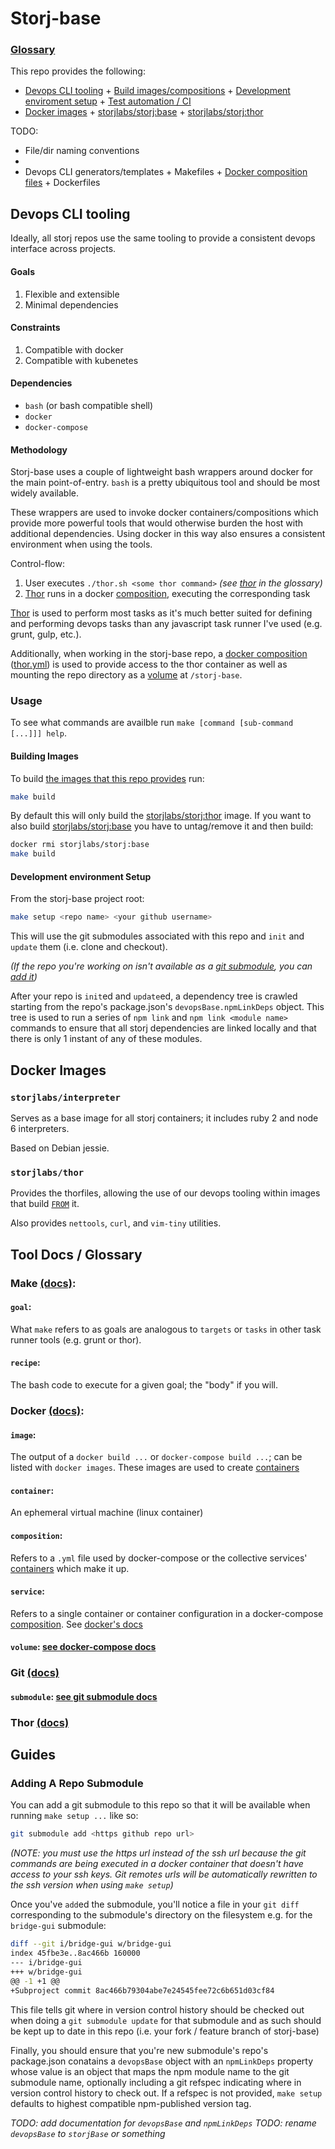 Storj-base
==========

### [Glossary]()

This repo provides the following:

+ [Devops CLI tooling](#devops-cli-tooling)
      + [Build images/compositions](#usage)
      + [Development enviroment setup](#usage)
      + [Test automation / CI](#usage)
+ [Docker images](#docker-images)
      + [storjlabs/storj:base](#storjlabsstorjbase)
      + [storjlabs/storj:thor](#storjlabsstorjthor)
  
TODO:

+ File/dir naming conventions
+ 
+ Devops CLI generators/templates
      + Makefiles
      + [Docker composition files](#composition)
      + Dockerfiles



Devops CLI tooling
------------------
Ideally, all storj repos use the same tooling to provide a consistent devops interface across projects.

#### Goals

1. Flexible and extensible
2. Minimal dependencies

#### Constraints

1. Compatible with docker
1. Compatible with kubenetes

#### Dependencies

+ `bash` (or bash compatible shell)
+ `docker`
+ `docker-compose`

#### Methodology

Storj-base uses a couple of lightweight bash wrappers around docker for the main point-of-entry. `bash` is a pretty ubiquitous tool and should be most widely available.

These wrappers are used to invoke docker containers/compositions which provide  more powerful tools that would otherwise burden the host with additional dependencies. Using docker in this way also ensures a consistent environment when using the tools.

Control-flow:

1. User executes `./thor.sh <some thor command>` _(see [thor](#) in the glossary)_
2. [Thor](#thor-docshttpsgithubcomerikhudathorwiki) runs in a docker [composition](#composition), executing the corresponding task

[Thor](#thor-docshttpsgithubcomerikhudathorwiki) is used to perform most tasks as it's much better suited for defining and performing devops tasks than any javascript task runner I've used (e.g. grunt, gulp, etc.).


Additionally, when working in the storj-base repo, a [docker composition](#composition) ([thor.yml](./dockerfiles/thor.yml)) is used to provide access to the thor container as well as mounting the repo directory as a [volume](#volume) at `/storj-base`.

### Usage
To see what commands are availble run `make [command [sub-command [...]]] help`.

#### Building Images
To build [the images that this repo provides](#docker-images) run:

```bash
make build
```

By default this will only build the [storjlabs/storj:thor](#storjlabsstorjthor) image. If you want to also build [storjlabs/storj:base](#storjlabsstorjbase) you have to untag/remove it and then build:

```bash
docker rmi storjlabs/storj:base
make build
```

#### Development environment Setup

From the storj-base project root:

```bash
make setup <repo name> <your github username>
```

This will use the git submodules associated with this repo and `init` and `update` them (i.e. clone and checkout).

_(If the repo you're working on isn't available as a [git submodule](#submodule-see-git-submodule-docshttpsgit-scmcomdocsgit-submodule), you can [add it]())_

After your repo is `init`ed and `update`ed, a dependency tree is crawled starting from the repo's package.json's `devopsBase.npmLinkDeps` object.
This tree is used to run a series of `npm link` and `npm link <module name>` commands to ensure that all storj dependencies are linked locally and that there is only 1 instant of any of these modules.


Docker Images
-------------

### `storjlabs/interpreter`

Serves as a base image for all storj containers; it includes ruby 2 and node 6 interpreters.

Based on Debian jessie.

### `storjlabs/thor`

Provides the thorfiles, allowing the use of our devops tooling within images that build [`FROM`](https://docs.docker.com/engine/reference/builder/#/from) it.

Also provides `nettools`, `curl`, and `vim-tiny` utilities.


Tool Docs / Glossary
---------------------

### Make [(docs)](https://www.gnu.org/software/make/manual/make.html):

#### `goal`:
What `make` refers to as goals are analogous to `targets` or `tasks` in other task runner tools (e.g. grunt or thor).

#### `recipe`:
The bash code to execute for a given goal; the "body" if you will.


### Docker [(docs)](https://docs.docker.com/):

#### `image`:
The output of a `docker build ...` or `docker-compose build ...`; can be listed with `docker images`.
These images are used to create [containers](#container)

#### `container`:
An ephemeral virtual machine (linux container)

#### `composition`:
Refers to a `.yml` file used by docker-compose or the collective services' [containers](#container) which make it up.

#### `service`:
Refers to a single container or container configuration in a docker-compose [composition](#composition). See [docker's docs](https://docs.docker.com/compose/compose-file/#/service-configuration-reference)

#### `volume`: [see docker-compose docs](https://docs.docker.com/compose/compose-file/#/volumes-volumedriver)


### Git [(docs)](https://git-scm.com/documentation)

#### `submodule`: [see git submodule docs](https://git-scm.com/docs/git-submodule)


### Thor [(docs)](https://github.com/erikhuda/thor/wiki)


Guides
------

### Adding A Repo Submodule

You can add a git submodule to this repo so that it will be available when running `make setup ...` like so:

```bash
git submodule add <https github repo url>
```
_(NOTE: you must use the https url instead of the ssh url because the git commands are being executed in a docker container that doesn't have access to your ssh keys. Git remotes urls will be automatically rewritten to the ssh version when using `make setup`)_

Once you've `add`ed the submodule, you'll notice a file in your `git diff` corresponding to the submodule's directory on the filesystem e.g. for the `bridge-gui` submodule:
```bash
diff --git i/bridge-gui w/bridge-gui
index 45fbe3e..8ac466b 160000
--- i/bridge-gui
+++ w/bridge-gui
@@ -1 +1 @@
+Subproject commit 8ac466b79304abe7e24545fee72c6b651d03cf84
```

This file tells git where in version control history should be checked out when doing a `git submodule update` for that submodule and as such should be kept up to date in this repo (i.e. your fork / feature branch of storj-base)

Finally, you should ensure that you're new submodule's repo's package.json conatains a `devopsBase` object with an `npmLinkDeps` property whose value is an object that maps the npm module name to the git submodule name, optionally including a git refspec indicating where in version control history to check out. If a refspec is not provided, `make setup` defaults to highest compatible npm-published version tag.

_TODO: add documentation for `devopsBase` and `npmLinkDeps`_
_TODO: rename `devopsBase` to `storjBase` or something_
